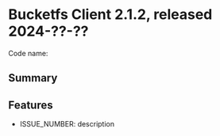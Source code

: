 # Bucketfs Client 2.1.2, released 2024-??-??

Code name:

## Summary

## Features

* ISSUE_NUMBER: description

